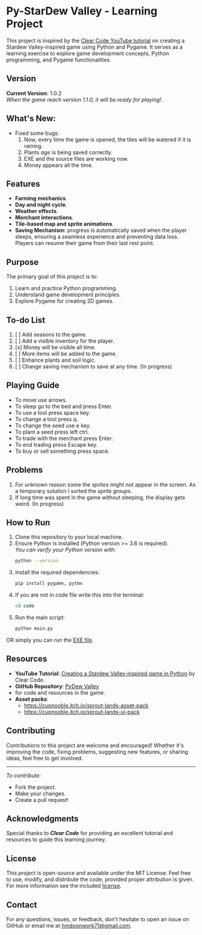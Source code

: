 # Py-StarDew Valley - Learning Project

This project is inspired by the [Clear Code YouTube tutorial](https://www.youtube.com/watch?v=T4IX36sP_0c) 
on creating a Stardew Valley-inspired game using Python and Pygame. It serves as a learning exercise to explore 
game development concepts, Python programming, and Pygame functionalities.

## Version
**Current Version**: 1.0.2  
*When the game reach version 1.1.0, it will be ready for playing!*.

## What's New:
- Fixed some bugs:
  1. Now, every time the game is opened, the tiles will be watered if it is raining.
  2. Plants *age* is being saved correctly.
  3. EXE and the source files are working now.
  4. Money appears all the time.
  
## Features
- **Farming mechanics**.
- **Day and night cycle**.
- **Weather effects**.
- **Merchant interactions**.
- **Tile-based map and sprite animations**.
- **Saving Mechanism:** progress is automatically saved when the player sleeps, ensuring a seamless experience and 
preventing data loss. Players can resume their game from their last rest point.

## Purpose
The primary goal of this project is to:
1. Learn and practice Python programming.
2. Understand game development principles.
3. Explore Pygame for creating 2D games.

## To-do List
1. [ ] Add seasons to the game.
2. [ ] Add a visible inventory for the player.
3. [x] Money will be visible all time.
4. [ ] More items will be added to the game.
5. [ ] Enhance plants and soil logic.
6. [ ] Change saving mechanism to save at any time. (In progress)

## Playing Guide
- To move use arrows.
- To sleep go to the bed and press Enter.
- To use a tool press space key.
- To change a tool press q.
- To change the seed use e key.
- To plant a seed press left ctrl.
- To trade with the merchant press Enter.
- To end trading press Escape key.
- To buy or sell something press space.

## Problems
1. For unknown reason some the _sprites_ might not appear in the screen. As a temporary solution I sorted the
*sprite groups*.
2. If long time was spent in the game without sleeping, the display gets weird.  (In progress)

## How to Run
1. Clone this repository to your local machine.
2. Ensure Python is installed (Python version >= 3.6 is required).  
   *You can verify your Python version with:*
   ```bash
   python --version
   ```
3. Install the required dependencies:
   ```bash
   pip install pygame, pytmx
   ```
4. If you are not in code file write this into the terminal:
    ```bash
   cd code
   ```
5. Run the main script:
   ```bash
   python main.py
   ```
   
OR simply you can run the [EXE file](EXE/Py-stardew%20vally.exe).

## Resources
- **YouTube Tutorial**: [Creating a Stardew Valley-inspired game in Python](https://www.youtube.com/watch?v=T4IX36sP_0c)
by Clear Code.
- **GitHub Repository**: [PyDew Valley](https://github.com/clear-code-projects/PyDew-Valley) 
- for code and resources in the game.
- **Asset packs**:
  - https://cupnooble.itch.io/sprout-lands-asset-pack
  - https://cupnooble.itch.io/sprout-lands-ui-pack

## Contributing
Contributions to this project are welcome and encouraged!
Whether it's improving the code, fixing problems, suggesting new features, or sharing ideas, feel free to get involved.
    
---
*To contribute:* 
- Fork the project.
- Make your changes.
- Create a pull request!

## Acknowledgments
Special thanks to **_Clear Code_** for providing an excellent tutorial and resources to guide this learning journey.

## License
This project is open-source and available under the MIT License. Feel free to use, modify, and distribute the code,
provided proper attribution is given. For more information see the included [license](LICENSE).

## Contact 
For any questions, issues, or feedback, don't hesitate to open an issue on GitHub or email me at hmdoonwork71@gmail.com.
   
